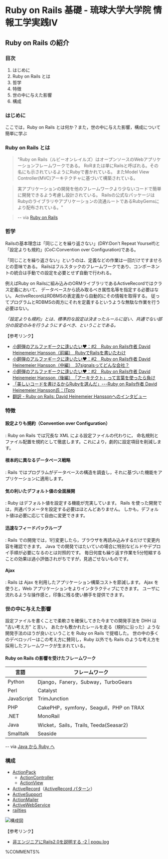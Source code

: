 Ruby on Rails 基礎 - 琉球大学大学院 情報工学実践IV
================================================================================

Ruby on Rails の紹介
--------------------------------------------------------------------------------


### 目次
1. はじめに
2. Ruby on Rails とは
3. 哲学
4. 特徴
5. 世の中に与えた影響
6. 構成


### はじめに

ここでは，Ruby on Rails とは何か？また，世の中に与えた影響，構成について簡単に学ぶ


### Ruby on Rails とは

>"Ruby on Rails（ルビーオンレイルズ）はオープンソースのWebアプリケーションフレームワークである。
>RoRまたは単にRailsと呼ばれる。その名にも示されているようにRubyで書かれている。
>またModel View Controller(MVC)アーキテクチャに基づいて構築されている。

>実アプリケーションの開発を他のフレームワークより少ないコードで簡単に開発できるよう考慮し設計されている。 
>Railsの公式なパッケージはRubyのライブラリやアプリケーションの流通ルートであるRubyGemsにより配布されている。"

> -- via [Ruby on Rails](http://ja.wikipedia.org/wiki/Ruby_on_Rails)


### 哲学

Railsの基本理念は「同じことを繰り返さない」(DRY:Don't Repeat Yourself)と
「設定よりも規約」(CoC:Convention over Configuration)である。

「同じことを繰り返さない」というのは、定義などの作業は一回だけですませろとの意味である。
Railsはフルスタックのフレームワークであり、コンポーネントの統合は手動での設定を必要とせず自動で行われる。

例えばRuby on Railsに組み込みのORMライブラリであるActiveRecordではクラス定義において、
データベースから読み取るべき属性名等を指定する必要はない。
ActiveRecordはRDBMSの表定義から自動的にその情報を取得する。
従ってプログラムとRDBMSの両方にそれを定義するというような無駄な作業を行う必要はない。

*「設定よりも規約」とは、標準的な設定は決まったルールに従い、共通でない部分の設定のみを行うようにするべき、ということである。*

【参考リンク】

* [小飼弾のアルファギークに逢いたい♥：#2　Ruby on Rails作者 David Heinemeier Hansson（前編）　RubyでRailsを書いたわけ][1]
* [小飼弾のアルファギークに逢いたい♥：#2　Ruby on Rails作者 David Heinemeier Hansson（中編）　37signalsってどんな会社？][2]
* [小飼弾のアルファギークに逢いたい♥：#2　Ruby on Rails作者 David Heinemeier Hansson（後編）　「アーキテクト」って言葉を使ったら負け][3]
* [「美しいコードを書けるからRubyを選んだ」---Ruby on Rails作者 David Heinemeier Hansson氏：ITpro][4]
* [翻訳 - Ruby on Rails: David Heinemeier Hanssonへのインタビュー][5]


[1]: http://gihyo.jp/dev/serial/01/alpha-geek/0004
[2]: http://gihyo.jp/dev/serial/01/alpha-geek/0005
[3]: http://gihyo.jp/dev/serial/01/alpha-geek/0006
[4]: http://itpro.nikkeibp.co.jp/article/NEWS/20060620/241346/
[5]: http://capsctrl.que.jp/kdmsnr/wiki/transl/?AnInterviewWithDHH

### 特徴

#### 設定よりも規約（Convention over Configuration）

: Ruby on Rails では冗長な XML による設定ファイルの代わりに，
命名規則とファイル配置を規約として徹底します。これにより，劇的に設定項目を削減します。

#### 根本的に異なるデータベース戦略

: Rails ではプログラムがデータベースの構造を調査し，それに基づいた機能をアプリケーションに適用します。

#### 気の利いたデフォルト値の全面展開

: Ruby はデフォルト値を設定する機能が充実しています。
Rails を使った開発では，共通パラメータを設定する必要はほとんどありません。
しかも，デフォルト値は必要に応じて自由に変更できます。

#### 迅速なフィードバックループ

: Rails での開発では，1行変更したら，ブラウザを再読み込みするだけで変更内容を確認できます。
Java での開発ではたいていの場合に特別なビルドやデプロイ手順が必要になるのとは対照的です。
毎日何度も繰り返す作業を5分短縮することの効果は過小評価されがちですが，見過ごせないものです。

#### Ajax

: Rails は Ajax を利用したアプリケーション構築コストを節減します。
Ajax を使うと，Web アプリケーションをよりインタラクティブにできます。
ユーザに流れるような操作感と，印象に残る使い勝手を提供できます。


### 世の中に与えた影響

設定ファイルを書くことで柔軟さを確保してきた今までの開発手法を DHH は "古い考え方" と言い，
あたかも敷かれたレールを走る（規約に沿った）ような開発手法のほうが良いということを Ruby on Rails で提唱した。
世の中の多くのデベロッパーはこの考え方に賛同し，Ruby 以外でも Rails のような考え方を採用したフレームワークが生まれている。

#### Ruby on Rails の影響を受けたフレームワーク

|言語      | フレームワーク
|----------|--------------------------------------------------------------------
|Python    |Django，Fanery，Subway，TurboGears
|Perl      |Catalyst
|JavaScript|TrimJunction
|PHP       |CakePHP，symfony，Seagull，PHP on TRAX
|.NET      |MonoRail
|Java      |Wicket，Sails，Trails, Teeda(Seasar2)
|Smalltalk |Seaside

-- via [Java から Ruby へ](http://www.oreilly.co.jp/books/9784873113203/)

### 構成

* [ActionPack](http://d.hatena.ne.jp/keyword/ActionPack)
    * [ActionController](http://d.hatena.ne.jp/keyword/ActionController)
    * [ActionView](http://d.hatena.ne.jp/keyword/ActionView)
* [ActiveRecord](http://d.hatena.ne.jp/keyword/ActiveRecord)（[ActiveRecord パターン](http://ja.wikipedia.org/wiki/Active_Record)）
* [ActiveSupport](http://d.hatena.ne.jp/keyword/ActiveSupport)
* [ActionMailer](http://d.hatena.ne.jp/keyword/ActionMailer)
* [ActiveWebService](http://d.hatena.ne.jp/keyword/ActionWebService)
* [railties](http://d.hatena.ne.jp/keyword/railties)

![構成図](images/rails_system.gif)



【参考リンク】

* [非エンジニアにRails2.0を説明する -2 | poqu.log](http://blog.poqu.org/2008/01/17/rails-2/)


%COMMENTS%
